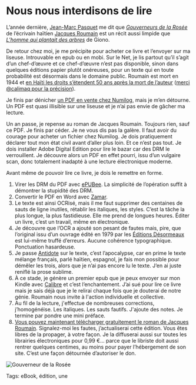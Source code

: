 # Nous nous interdisons de lire

L’année dernière, [Jean-Marc Pasquet](http://www.amazon.fr/Jean-Marc-Pasquet/e/B004MK4FFU/ref=ntt_athr_dp_pel_1) me dit que [*Gouverneurs de la Rosée*](http://fr.wikipedia.org/wiki/Gouverneurs_de_la_ros%C3%A9e) de l’écrivain haïtien [Jacques Roumain](http://fr.wikipedia.org/wiki/Jacques_Roumain) est un récit aussi limpide que [*L’homme qui plantait des arbres*](http://blog.tcrouzet.com/2010/07/28/le-petit-livre-de-la-revolution/) de Giono.

De retour chez moi, je me précipite pour acheter ce livre et l’envoyer sur ma liseuse. Introuvable en epub ou en mobi. Sur le Net, je lis partout qu’il s’agit d’un chef-d’œuvre et ce chef-d’œuvre n’est pas disponible, sinon dans quelques éditions papier plutôt onéreuses, pour un texte qui en toute probabilité est désormais dans le domaine public. Roumain est mort en 1944 et [en Haïti les droits s’étendent 50 ans après la mort de l’auteur](http://en.m.wikipedia.org/wiki/List_of_countries'_copyright_lengths) ([merci @calimaq pour la précision](http://scinfolex.wordpress.com/)).

Je finis par dénicher [un PDF en vente chez Numilog](http://www.numilog.com/127157/Gouverneurs-de-la-Rosee.ebook), mais je m’en détourne. Un PDF est quasi illisible sur une liseuse et je n’ai pas envie de gâcher ma lecture.

Un an passe, je repense au roman de Jacques Roumain. Toujours rien, sauf ce PDF. Je finis par céder. Je ne vous dis pas la galère. Il faut avoir du courage pour acheter un fichier chez Numilog. Je dois pratiquement déclarer tout mon état civil avant d’aller plus loin. Et ce n’est pas tout. Je dois installer Adobe Digital Edition pour lire le bazar car des DRM le verrouillent. Je découvre alors un PDF en effet pourri, issu d’un vulgaire scan, donc totalement inadapté à une lecture électronique moderne.

Avant même de pouvoir lire ce livre, je dois le remettre en forme.

1. Virer les DRM du PDF avec [ePUBee](http://epubee.com/pdf-drm-removal-program.htm). La simplicité de l’opération suffit à démontrer la stupidité des DRM.
2. Convertir le PDF en Word avec [Zamar](http://www.zamzar.com/).
3. Le texte est ainsi OCRisé, mais il me faut supprimer des centaines de sauts de ligne inutiles, rétablir les italiques, les styles. C’est la tâche la plus longue, la plus fastidieuse. Elle me prend de longues heures. Éditer un livre, c’est un travail, même en électronique.
4. Je découvre que l’OCR a ajouté son pesant de fautes mais, pire, que l’original issu d’un ouvrage édité en 1979 par les [Éditions Désormeaux](http://www.editions-desormeaux.com/) est lui-même truffé d’erreurs. Aucune cohérence typographique. Ponctuation hasardeuse.
5. Je passe [Antidote](http://www.druide.com/antidote.html) sur le texte, c’est l’apocalypse, car en prime le texte mélange français, parlé haïtien, espagnol, je fais mon possible pour démêler les trois, alors que je n’ai pas encore lu le texte. J’en ai juste reniflé la prose sublime.
6. À ce stade, je génère un premier epub que je peux envoyer sur mon Kindle avec [Calibre](http://calibre-ebook.com/) et c’est l’enchantement. J’ai sué pour lire ce livre mais je sais déjà que je le relirai chaque fois que je douterai de notre génie. Roumain nous invite à l'action individuelle et collective.
7. Au fil de la lecture, j'effectue de nombreuses corrections, j’homogénéise. Les italiques. Les sauts fautifs. J'ajoute des notes. Je termine par pondre une mini préface.
8. [Vous pouvez maintenant télécharger gratuitement le roman de Jacques Roumain](https://dl.dropboxusercontent.com/u/16630632/roumain.epub). Signalez-moi les fautes, j’actualiserai cette édition. Vous êtes libres de la propager, à votre façon. Je la diffuserai aussi sur toutes les librairies électroniques pour 0,99 €… parce que le libriste doit aussi rentrer quelques centimes, au moins pour payer l’hébergement de son site. C’est une façon détournée d’autoriser le don.

![Gouverneur de la Rosée](http://blog.tcrouzet.comhttps://tcrouzet.com/images_tc/2013/05/couv1-500x763.png)



Tags: eBook, édition, une